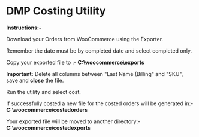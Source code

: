 # DMP Costing Utility

__Instructions:-__

Download your Orders from WooCommerce using the Exporter. 

Remember the date must be by completed date and select completed only.

Copy your exported file to :- __C:\woocommerce\exports__

__Important:__ Delete all columns between "Last Name (Billing" and "SKU", save and __close__ the file.

Run the utility and select cost.

If successfully costed a new file for the costed orders will be generated in:- __C:\woocommerce\costedorders__

Your exported file will be moved to another directory:- __C:\woocommerce\costedexports__
